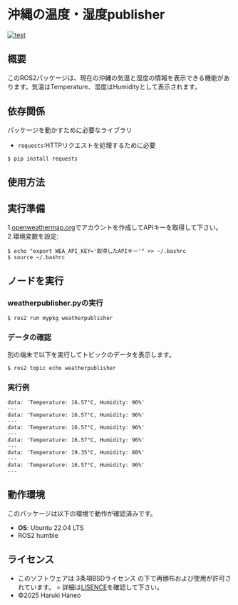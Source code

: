 # 沖縄の温度・湿度publisher  
[![test](https://github.com/HaneoHaruki/robosyshomework2/actions/workflows/test.yml/badge.svg)](https://github.com/HaneoHaruki/robosyshomework2/actions/workflows/test.yml)  

## 概要  

このROS2パッケージは、現在の沖縄の気温と湿度の情報を表示できる機能があります。気温はTemperature、湿度はHumidityとして表示されます。

## 依存関係  

パッケージを動かすために必要なライブラリ
- `requests`:HTTPリクエストを処理するために必要
```
$ pip install requests
```

## 使用方法  
## 実行準備  

1.[openweathermap.org](https://openweathermap.org/)でアカウントを作成してAPIキーを取得して下さい。  
2.環境変数を設定:  
```
$ echo "export WEA_API_KEY='取得したAPIキー'" >> ~/.bashrc
$ source ~/.bashrc
```

## ノードを実行  
### weatherpublisher.pyの実行
```
$ ros2 run mypkg weatherpublisher  
```

### データの確認  
別の端末で以下を実行してトピックのデータを表示します。

```
$ ros2 topic echo weatherpublisher  
```

### 実行例  
```
data: 'Temperature: 16.57°C, Humidity: 96%'
---
data: 'Temperature: 16.57°C, Humidity: 96%'
---
data: 'Temperature: 16.57°C, Humidity: 96%'
---
data: 'Temperature: 16.57°C, Humidity: 96%'
---
data: 'Temperature: 19.35°C, Humidity: 80%'
---
data: 'Temperature: 16.57°C, Humidity: 96%'
---
```

## 動作環境
このパッケージは以下の環境で動作が確認済みです。
- **OS**: Ubuntu 22.04 LTS
- ROS2 humble

## ライセンス 

- このソフトウェアは 3条項BSDライセンス の下で再頒布および使用が許可されています。
= 詳細は[LISENCE](https://github.com/HaneoHaruki/mypkg/blob/main/LICENSE)を確認して下さい。
- ©2025 Haruki Haneo
